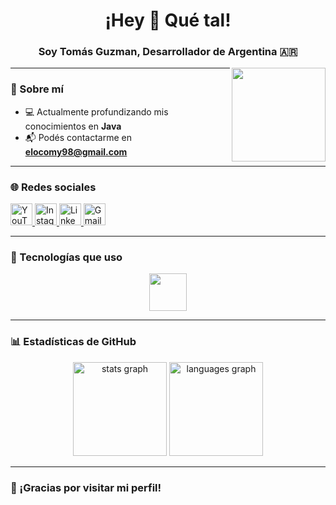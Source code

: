 <h1 align="center">¡Hey 👋 Qué tal!</h1>
<h3 align="center">Soy Tomás Guzman, Desarrollador de Argentina 🇦🇷</h3>

<img align="right" height="150" src="https://images.steamusercontent.com/ugc/91600930955090457/9EA5BC2F86D48DDBDE08B79EF85E6160391C577A/?imw=5000&imh=5000&ima=fit&impolicy=Letterbox&imcolor=%23000000&letterbox=false" />

---

### 🌱 Sobre mí

- 💻 Actualmente profundizando mis conocimientos en **Java**  
- 📬 Podés contactarme en **elocomy98@gmail.com**

---

### 🌐 Redes sociales

<div align="left">
  <a href="https://www.youtube.com/@tomasgz7" target="_blank">
    <img src="https://img.shields.io/static/v1?message=YouTube&logo=youtube&label=&color=FF0000&logoColor=white&labelColor=&style=for-the-badge" height="35" alt="YouTube logo" />
  </a>
  <a href="https://www.instagram.com/tomasgz7" target="_blank">
    <img src="https://img.shields.io/static/v1?message=Instagram&logo=instagram&label=&color=E4405F&logoColor=white&labelColor=&style=for-the-badge" height="35" alt="Instagram logo" />
  </a>
  <a href="https://linkedin.com/in/tomasgz7" target="_blank">
    <img src="https://img.shields.io/static/v1?message=LinkedIn&logo=linkedin&label=&color=0077B5&logoColor=white&labelColor=&style=for-the-badge" height="35" alt="LinkedIn logo" />
  </a>
  <a href="mailto:elocomy98@gmail.com" target="_blank">
    <img src="https://img.shields.io/static/v1?message=Gmail&logo=gmail&label=&color=D14836&logoColor=white&labelColor=&style=for-the-badge" height="35" alt="Gmail logo" />
  </a>
</div>

---

### 🧰 Tecnologías que uso

<div align="center">
  <img src="https://skillicons.dev/icons?i=html,css,js,react,tailwind" height="60" />
</div>

---

### 📊 Estadísticas de GitHub

<div align="center">
  <img src="https://github-readme-stats.vercel.app/api?username=tomasgz7&hide_title=false&hide_rank=false&show_icons=true&include_all_commits=true&count_private=true&disable_animations=false&theme=dracula&locale=es&hide_border=false" height="150" alt="stats graph" />
  <img src="https://github-readme-stats.vercel.app/api/top-langs?username=tomasgz7&locale=es&hide_title=false&layout=compact&card_width=320&langs_count=5&theme=dracula&hide_border=false" height="150" alt="languages graph" />
</div>

---

### 🏁 ¡Gracias por visitar mi perfil!
